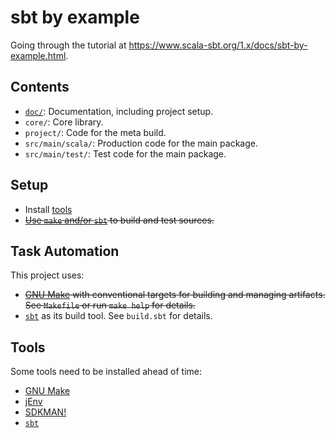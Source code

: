 # sbt by example

Going through the tutorial at <https://www.scala-sbt.org/1.x/docs/sbt-by-example.html>.

## Contents

- [`doc/`](./doc/README.md): Documentation, including project setup.
- `core/`: Core library.
- `project/`: Code for the meta build.
- `src/main/scala/`: Production code for the main package.
- `src/main/test/`: Test code for the main package.

## Setup

- Install [tools](#tools)
- ~~[Use `make` and/or `sbt`](#task-automation) to build and test sources.~~

## Task Automation

This project uses:

- ~~[GNU Make](../doc/tools.md#gnu-make) with conventional targets for building and managing
  artifacts.  See `Makefile` or run `make help` for details.~~
- [`sbt`](../doc/tools.md#simple-build-tool-sbt) as its build tool.  See `build.sbt` for details.

## Tools

Some tools need to be installed ahead of time:

- [GNU Make](../doc/tools.md#gnu-make)
- [jEnv](../doc/tools.md#java-environment-manager-jenv)
- [SDKMAN!](../doc/tools.md#sdkman)
- [`sbt`](../doc/tools.md#simple-build-tool-sbt)
